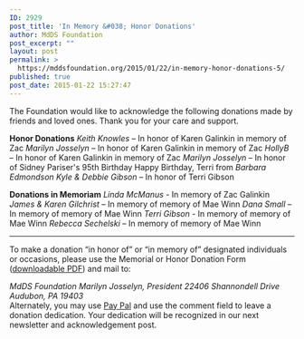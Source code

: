 ```yaml
---
ID: 2929
post_title: 'In Memory &#038; Honor Donations'
author: MdDS Foundation
post_excerpt: ""
layout: post
permalink: >
  https://mddsfoundation.org/2015/01/22/in-memory-honor-donations-5/
published: true
post_date: 2015-01-22 15:27:47
---
```

The Foundation would like to acknowledge the following donations made by friends and loved ones. Thank you for your care and support.

<strong>Honor Donations</strong>
<em>Keith Knowles</em> – In honor of Karen Galinkin in memory of Zac
<em>Marilyn Josselyn</em> – In honor of Karen Galinkin in memory of Zac
<em>HollyB</em> – In honor of Karen Galinkin in memory of Zac
<em>Marilyn Josselyn</em> – In honor of Sidney Pariser's 95th Birthday
Happy Birthday, Terri from <em>Barbara Edmondson</em>
<em>Kyle &amp; Debbie Gibson</em> – In honor of Terri Gibson

<strong>Donations in Memoriam</strong>
<em>Linda McManus</em> - In memory of Zac Galinkin
<em>James &amp; Karen Gilchrist</em> – In memory of memory of Mae Winn
<em>Dana Small</em> – In memory of memory of Mae Winn
<em>Terri Gibson</em> - In memory of memory of Mae Winn
<em>Rebecca Sechelski</em> – In memory of memory of Mae Winn

* * * * * *
To make a donation “in honor of” or “in memory of” designated individuals or occasions, please use the Memorial or Honor Donation Form (<a href="https://mddsfoundation.org/wp-content/uploads/2017/07/mdds_honoring_memorial.pdf">downloadable PDF</a>) and mail to:

<address>MdDS Foundation
Marilyn Josselyn, President
22406 Shannondell Drive
Audubon, PA 19403</address>Alternately, you may use <a title="Dedicate Your Donation via PayPal" href="http://www.mddsfoundation.org/donate/paypal/" target="_blank" rel="noopener">Pay Pal</a> and use the comment field to leave a donation dedication. Your dedication will be recognized in our next newsletter and acknowledgement post.